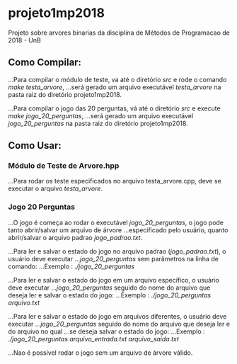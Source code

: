 # projeto1mp2018
Projeto sobre arvores binarias da disciplina de Métodos de Programacao de 2018 - UnB

## Como Compilar:
...Para compilar o módulo de teste, va até o diretório *src* e rode o comando *make testa_arvore*,
...será gerado um arquivo executável *testa_arvore* na pasta raiz do diretório projeto1mp2018.

...Para compilar o jogo das 20 perguntas, vá até o diretório *src* e execute *make jogo_20_perguntas*,
...será gerado um arquivo executável *jogo_20_perguntas* na pasta raiz do diretório projeto1mp2018.

## Como Usar:
### Módulo de Teste de Arvore.hpp
...Para rodar os teste especificados no arquivo testa_arvore.cpp, deve se executar o arquivo *testa_arvore*.
### Jogo 20 Perguntas
...O jogo é começa ao rodar o executável *jogo_20_perguntas*, o jogo pode tanto abrir/salvar um arquivo de árvore
...especificado pelo usuário, quanto abrir/salvar o arquivo padrao *jogo_padrao.txt*.

...Para ler e salvar o estado do jogo no arquivo padrao (*jogo_padrao.txt*), o usuário deve executar 
...*jogo_20_perguntas* sem parâmetros na linha de comando:
...Exemplo : *./jogo_20_perguntas*

...Para ler e salvar o estado do jogo em um arquivo específico, o usuário deve executar 
...*jogo_20_perguntas* seguido do nome do arquivo que deseja ler e salvar o estado do jogo:
...Exemplo : *./jogo_20_perguntas arquivo.txt*

...Para ler e salvar o estado do jogo em arquivos diferentes, o usuário deve executar 
...*jogo_20_perguntas* seguido do nome do arquivo que deseja ler e do arquivo no qual
...se deseja salvar o estado do jogo:
...Exemplo : *./jogo_20_perguntas arquivo_entrada.txt arquivo_saida.txt*

...Nao é possível rodar o jogo sem um arquivo de árvore válido.
